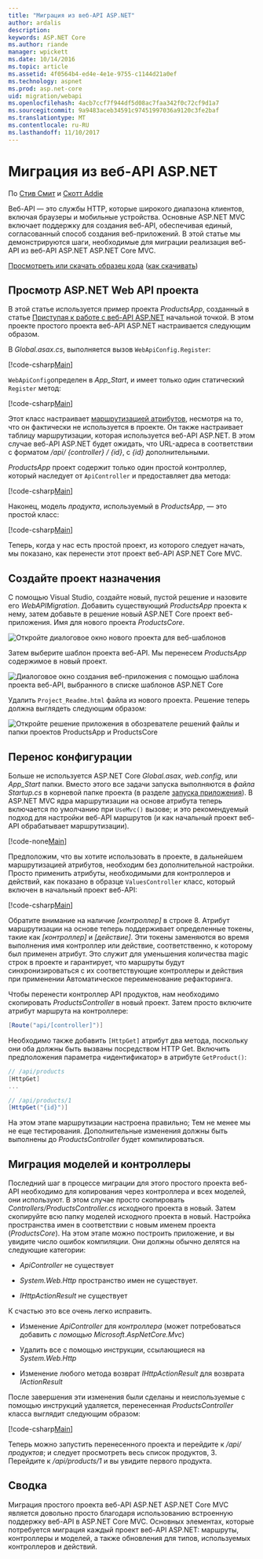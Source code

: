 ```yaml
---
title: "Миграция из веб-API ASP.NET"
author: ardalis
description: 
keywords: ASP.NET Core
ms.author: riande
manager: wpickett
ms.date: 10/14/2016
ms.topic: article
ms.assetid: 4f0564b4-ed4e-4e1e-9755-c1144d21a0ef
ms.technology: aspnet
ms.prod: asp.net-core
uid: migration/webapi
ms.openlocfilehash: 4acb7ccf7f944df5d08ac7faa342f0c72cf9d1a7
ms.sourcegitcommit: 9a9483aceb34591c97451997036a9120c3fe2baf
ms.translationtype: MT
ms.contentlocale: ru-RU
ms.lasthandoff: 11/10/2017
---
```

# <a name="migrating-from-aspnet-web-api"></a>Миграция из веб-API ASP.NET

По [Стив Смит](https://ardalis.com/) и [Скотт Addie](https://scottaddie.com)

Веб-API — это службы HTTP, которые широкого диапазона клиентов, включая браузеры и мобильные устройства. Основные ASP.NET MVC включает поддержку для создания веб-API, обеспечивая единый, согласованный способ создания веб-приложений. В этой статье мы демонстрируются шаги, необходимые для миграции реализация веб-API из веб-API ASP.NET ASP.NET Core MVC.

[Просмотреть или скачать образец кода](https://github.com/aspnet/Docs/tree/master/aspnetcore/migration/webapi/sample) ([как скачивать](xref:tutorials/index#how-to-download-a-sample))

## <a name="review-aspnet-web-api-project"></a>Просмотр ASP.NET Web API проекта

В этой статье используется пример проекта *ProductsApp*, созданный в статье [Приступая к работе с веб-API ASP.NET](https://docs.microsoft.com/aspnet/web-api/overview/getting-started-with-aspnet-web-api/tutorial-your-first-web-api) начальной точкой. В этом проекте простого проекта веб-API ASP.NET настраивается следующим образом.

В *Global.asax.cs*, выполняется вызов `WebApiConfig.Register`:

[!code-csharp[Main](../migration/webapi/sample/ProductsApp/Global.asax.cs?highlight=14)]

`WebApiConfig`определен в *App_Start*, и имеет только один статический `Register` метод:

[!code-csharp[Main](../migration/webapi/sample/ProductsApp/App_Start/WebApiConfig.cs?highlight=15,16,17,18,19,20)]


Этот класс настраивает [маршрутизацией атрибутов](https://docs.microsoft.com/aspnet/web-api/overview/web-api-routing-and-actions/attribute-routing-in-web-api-2), несмотря на то, что он фактически не используется в проекте. Он также настраивает таблицу маршрутизации, которая используется веб-API ASP.NET. В этом случае веб-API ASP.NET будет ожидать, что URL-адреса в соответствии с форматом */api/ {controller} / {id}*, с *{id}* дополнительными.

*ProductsApp* проект содержит только один простой контроллер, который наследует от `ApiController` и предоставляет два метода:

[!code-csharp[Main](../migration/webapi/sample/ProductsApp/Controllers/ProductsController.cs?highlight=19,24)]

Наконец, модель *продукта*, используемый в *ProductsApp*, — это простой класс:

[!code-csharp[Main](webapi/sample/ProductsApp/Models/Product.cs)]

Теперь, когда у нас есть простой проект, из которого следует начать, мы показано, как перенести этот проект веб-API ASP.NET Core MVC.

## <a name="create-the-destination-project"></a>Создайте проект назначения

С помощью Visual Studio, создайте новый, пустой решение и назовите его *WebAPIMigration*. Добавить существующий *ProductsApp* проекта к нему, затем добавьте в решение новый ASP.NET Core проект веб-приложения. Имя для нового проекта *ProductsCore*.

![Откройте диалоговое окно нового проекта для веб-шаблонов](webapi/_static/add-web-project.png)

Затем выберите шаблон проекта веб-API. Мы перенесем *ProductsApp* содержимое в новый проект.

![Диалоговое окно создания веб-приложения с помощью шаблона проекта веб-API, выбранного в списке шаблонов ASP.NET Core](webapi/_static/aspnet-5-webapi.png)

Удалить `Project_Readme.html` файла из нового проекта. Решение теперь должна выглядеть следующим образом:

![Откройте решение приложения в обозревателе решений файлы и папки проектов ProductsApp и ProductsCore](webapi/_static/webapimigration-solution.png)

## <a name="migrate-configuration"></a>Перенос конфигурации

Больше не используется ASP.NET Core *Global.asax*, *web.config*, или *App_Start* папки. Вместо этого все задачи запуска выполняются в *файла Startup.cs* в корневой папке проекта (в разделе [запуска приложения](../fundamentals/startup.md)). В ASP.NET MVC ядра маршрутизации на основе атрибута теперь включается по умолчанию при `UseMvc()` вызове; и это рекомендуемый подход для настройки веб-API маршрутов (и как начальный проект веб-API обрабатывает маршрутизации).

[!code-none[Main](../migration/webapi/sample/ProductsCore/Startup.cs?highlight=40)]

Предположим, что вы хотите использовать в проекте, в дальнейшем маршрутизацией атрибутов, необходим без дополнительной настройки. Просто применить атрибуты, необходимыми для контроллеров и действий, как показано в образце `ValuesController` класс, который включен в начальный проект веб-API:

[!code-csharp[Main](../migration/webapi/sample/ProductsCore/Controllers/ValuesController.cs?highlight=9,13,20,27,33,39)]

Обратите внимание на наличие *[контроллер]* в строке 8. Атрибут маршрутизации на основе теперь поддерживает определенные токены, такие как *[контроллер]* и *[действие]*. Эти токены заменяются во время выполнения имя контроллер или действие, соответственно, к которому был применен атрибут. Это служит для уменьшения количества magic строк в проекте и гарантирует, что маршруты будут синхронизироваться с их соответствующие контроллеры и действия при применении Автоматическое переименование рефакторинга.

Чтобы перенести контроллер API продуктов, нам необходимо скопировать *ProductsController* в новый проект. Затем просто включите атрибут маршрута на контроллере:

```csharp
[Route("api/[controller]")]
```

Необходимо также добавить `[HttpGet]` атрибут два метода, поскольку они оба должны быть вызваны посредством HTTP Get. Включить предположения параметра «идентификатор» в атрибуте `GetProduct()`:

```csharp
// /api/products
[HttpGet]
...

// /api/products/1
[HttpGet("{id}")]
```

На этом этапе маршрутизации настроена правильно; Тем не менее мы не еще тестирования. Дополнительные изменения должны быть выполнены до *ProductsController* будет компилироваться.

## <a name="migrate-models-and-controllers"></a>Миграция моделей и контроллеры

Последний шаг в процессе миграции для этого простого проекта веб-API необходимо для копирования через контроллера и всех моделей, они используют. В этом случае просто скопировать *Controllers/ProductsController.cs* исходного проекта в новый. Затем скопируйте всю папку моделей исходного проекта в новый. Настройка пространства имен в соответствии с новым именем проекта (*ProductsCore*).  На этом этапе можно построить приложение, и вы увидите число ошибок компиляции. Они должны обычно делятся на следующие категории:

* *ApiController* не существует

* *System.Web.Http* пространство имен не существует.

* *IHttpActionResult* не существует

К счастью это все очень легко исправить.

* Изменение *ApiController* для *контроллера* (может потребоваться добавить *с помощью Microsoft.AspNetCore.Mvc*)

* Удалить все с помощью инструкции, ссылающиеся на *System.Web.Http*

* Изменение любого метода возврат *IHttpActionResult* для возврата *IActionResult*

После завершения эти изменения были сделаны и неиспользуемые с помощью инструкций удаляется, перенесенная *ProductsController* класса выглядит следующим образом:

[!code-csharp[Main](../migration/webapi/sample/ProductsCore/Controllers/ProductsController.cs?highlight=1,2,6,8,9,27)]

Теперь можно запустить перенесенного проекта и перейдите к */api/продуктов*; и следует просмотреть весь список продуктов, 3. Перейдите к */api/products/1* и вы увидите первого продукта.

## <a name="summary"></a>Сводка

Миграция простого проекта веб-API ASP.NET ASP.NET Core MVC является довольно просто благодаря использованию встроенную поддержку веб-API в ASP.NET Core MVC. Основных элементах, которые потребуется миграция каждый проект веб-API ASP.NET: маршруты, контроллеры и моделей, а также обновления для типов, используемых контроллеров и действий.
